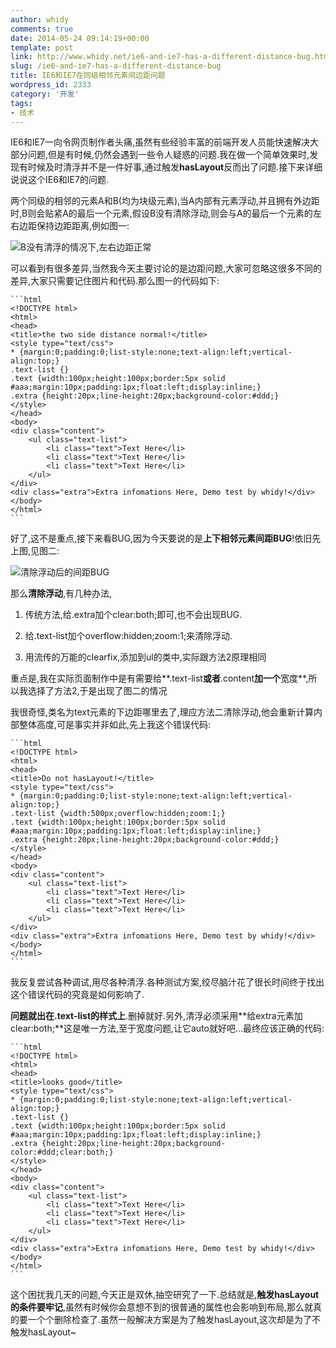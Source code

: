 ```yaml
---
author: whidy
comments: true
date: 2014-05-24 09:14:19+00:00
template: post
link: http://www.whidy.net/ie6-and-ie7-has-a-different-distance-bug.html
slug: /ie6-and-ie7-has-a-different-distance-bug
title: IE6和IE7在同级相邻元素间边距问题
wordpress_id: 2333
category: '开发'
tags:
- 技术
---
```


IE6和IE7一向令网页制作者头痛,虽然有些经验丰富的前端开发人员能快速解决大部分问题,但是有时候,仍然会遇到一些令人疑惑的问题.我在做一个简单效果时,发现有时候及时清浮并不是一件好事,通过触发**hasLayout**反而出了问题.接下来详细说说这个IE6和IE7的问题.

两个同级的相邻的元素A和B(均为块级元素),当A内部有元素浮动,并且拥有外边距时,B则会贴紧A的最后一个元素,假设B没有清除浮动,则会与A的最后一个元素的左右边距保持边距距离,例如图一:

![B没有清浮的情况下,左右边距正常](https://www.whidy.net/wp-content/uploads/2014/05/B-no-clear-400x531.png)

<!-- more -->可以看到有很多差异,当然我今天主要讨论的是边距问题,大家可忽略这很多不同的差异,大家只需要记住图片和代码.那么图一的代码如下:


    
    ```html
    <!DOCTYPE html>
    <html>
    <head>
    <title>the two side distance normal!</title>
    <style type="text/css">
    * {margin:0;padding:0;list-style:none;text-align:left;vertical-align:top;}
    .text-list {}
    .text {width:100px;height:100px;border:5px solid #aaa;margin:10px;padding:1px;float:left;display:inline;}
    .extra {height:20px;line-height:20px;background-color:#ddd;}
    </style>
    </head>
    <body>
    <div class="content">
    	<ul class="text-list">
    		<li class="text">Text Here</li>
    		<li class="text">Text Here</li>
    		<li class="text">Text Here</li>
    	</ul>
    </div>
    <div class="extra">Extra infomations Here, Demo test by whidy!</div>
    </body>
    </html>
    ```



好了,这不是重点,接下来看BUG,因为今天要说的是**上下相邻元素间距BUG**!依旧先上图,见图二:

![清除浮动后的间距BUG](https://www.whidy.net/wp-content/uploads/2014/05/clear-float-BUG-400x750.png)

那么**清除浮动**,有几种办法,

1. 传统方法,给.extra加个clear:both;即可,也不会出现BUG.

2. 给.text-list加个overflow:hidden;zoom:1;来清除浮动.

3. 用流传的万能的clearfix,添加到ul的类中,实际跟方法2原理相同

重点是,我在实际页面制作中是有需要给**.text-list**或者**.content**加一个**宽度**,所以我选择了方法2,于是出现了图二的情况

我很奇怪,类名为text元素的下边距哪里去了,理应方法二清除浮动,他会重新计算内部整体高度,可是事实并非如此,先上我这个错误代码:


    
    ```html
    <!DOCTYPE html>
    <html>
    <head>
    <title>Do not hasLayout!</title>
    <style type="text/css">
    * {margin:0;padding:0;list-style:none;text-align:left;vertical-align:top;}
    .text-list {width:500px;overflow:hidden;zoom:1;}
    .text {width:100px;height:100px;border:5px solid #aaa;margin:10px;padding:1px;float:left;display:inline;}
    .extra {height:20px;line-height:20px;background-color:#ddd;}
    </style>
    </head>
    <body>
    <div class="content">
    	<ul class="text-list">
    		<li class="text">Text Here</li>
    		<li class="text">Text Here</li>
    		<li class="text">Text Here</li>
    	</ul>
    </div>
    <div class="extra">Extra infomations Here, Demo test by whidy!</div>
    </body>
    </html>
    ```



我反复尝试各种调试,用尽各种清浮.各种测试方案,绞尽脑汁花了很长时间终于找出这个错误代码的究竟是如何影响了.

**问题就出在.text-list的样式上**.删掉就好.另外,清浮必须采用**给extra元素加clear:both;**这是唯一方法,至于宽度问题,让它auto就好吧...最终应该正确的代码:


    
    ```html
    <!DOCTYPE html>
    <html>
    <head>
    <title>looks good</title>
    <style type="text/css">
    * {margin:0;padding:0;list-style:none;text-align:left;vertical-align:top;}
    .text-list {}
    .text {width:100px;height:100px;border:5px solid #aaa;margin:10px;padding:1px;float:left;display:inline;}
    .extra {height:20px;line-height:20px;background-color:#ddd;clear:both;}
    </style>
    </head>
    <body>
    <div class="content">
    	<ul class="text-list">
    		<li class="text">Text Here</li>
    		<li class="text">Text Here</li>
    		<li class="text">Text Here</li>
    	</ul>
    </div>
    <div class="extra">Extra infomations Here, Demo test by whidy!</div>
    </body>
    </html>
    ```



这个困扰我几天的问题,今天正是双休,抽空研究了一下.总结就是,**触发hasLayout的条件要牢记**,虽然有时候你会意想不到的很普通的属性也会影响到布局,那么就真的要一个个删除检查了.虽然一般解决方案是为了触发hasLayout,这次却是为了不触发hasLayout~

